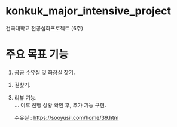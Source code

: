 # konkuk_major_intensive_project
건국대학교 전공심화프로젝트 (6주)

# 주요 목표 기능
1. 공공 수유실 및 화장실 찾기.
2. 길찾기.
3. 리뷰 기능.
   <br>
   ... 이후 진행 상황 확인 후, 추가 기능 구현.

   수유실 : https://sooyusil.com/home/39.htm
